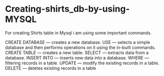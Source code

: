# Creating-shirts_db-by-using-MYSQL
For creating Shirts table in Mysql i am using some important commands.

CREATE DATABASE — creates a new database.
USE — selects a simple database and then performs operations on it using the in-built commands.
CREATE TABLE — creates a new table.
SELECT — extracts data from a database.
INSERT INTO — inserts new data into a database.
WHERE — filtering records in a table.
UPDATE — modify the existing records in a table.
DELETE — deletes existing records in a table
